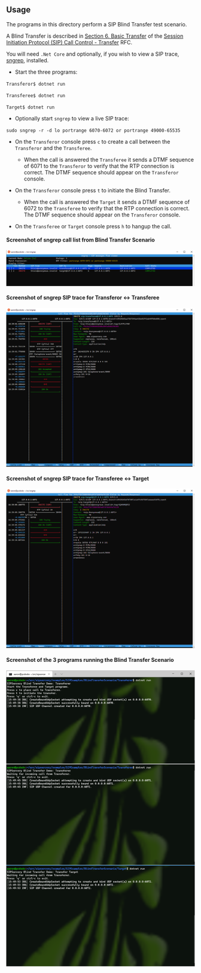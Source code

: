## Usage

The programs in this directory perform a SIP Blind Transfer test scenario.

A Blind Transfer is described in [Section 6. Basic Transfer](https://tools.ietf.org/html/rfc5589#section-6) of the [Session Initiation Protocol (SIP) Call Control - Transfer](https://tools.ietf.org/html/rfc5589) RFC.

You will need `.Net Core` and optionally, if you wish to view a SIP trace, [sngrep](https://github.com/irontec/sngrep), installed.

- Start the three programs:

`Transferor$ dotnet run`

`Transferee$ dotnet run`

`Target$ dotnet run`

- Optionally start `sngrep` to view a live SIP trace:

`sudo sngrep -r -d lo portrange 6070-6072 or portrange 49000-65535`

- On the `Transferor` console press `c` to create a call between the `Transferor` and the `Transferee`.

  - When the call is answered the `Transferee` it sends a DTMF sequence of 6071 to the `Transferor` to verify that the RTP connection is correct. The DTMF sequence should appear on the `Transferor` console.

- On the `Transferor` console press `t` to initiate the Blind Transfer.

  - When the call is answered the `Target` it sends a DTMF sequence of 6072 to the `Transferee` to verify that the RTP connection is correct. The DTMF sequence should appear on the `Transferor` console.

- On the `Transferee` or `Target` console press `h` to hangup the call.

#### Screenshot of sngrep call list from Blind Transfer Scenario

![sngrep call list](sngrep_calllist.png)

#### Screenshot of sngrep SIP trace for Transferor <-> Transferee
![sngrep Transferor<->Transferee](sngrep_transferor_transferee.png)

#### Screenshot of sngrep SIP trace for Transferee <-> Target
![sngrep Transferee<->Target](sngrep_transferee_target.png)

#### Screenshot of the 3 programs running the Blind Transfer Scenario

![Terminal running scenario](console_scenario.png)